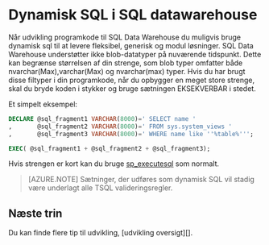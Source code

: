 <properties
   pageTitle="Dynamisk SQL i SQL datawarehouse | Microsoft Azure"
   description="Tip til brug af dynamisk SQL i Azure SQL Data Warehouse til udvikling af løsninger."
   services="sql-data-warehouse"
   documentationCenter="NA"
   authors="jrowlandjones"
   manager="barbkess"
   editor=""/>

<tags
   ms.service="sql-data-warehouse"
   ms.devlang="NA"
   ms.topic="article"
   ms.tgt_pltfrm="NA"
   ms.workload="data-services"
   ms.date="06/14/2016"
   ms.author="jrj;barbkess;sonyama"/>

# <a name="dynamic-sql-in-sql-data-warehouse"></a>Dynamisk SQL i SQL datawarehouse
Når udvikling programkode til SQL Data Warehouse du muligvis bruge dynamisk sql til at levere fleksibel, generisk og modul løsninger. SQL Data Warehouse understøtter ikke blob-datatyper på nuværende tidspunkt. Dette kan begrænse størrelsen af din strenge, som blob typer omfatter både nvarchar(Max),varchar(Max) og nvarchar(max) typer. Hvis du har brugt disse filtyper i din programkode, når du opbygger en meget store strenge, skal du bryde koden i stykker og bruge sætningen EKSEKVERBAR i stedet.

Et simpelt eksempel:

```sql
DECLARE @sql_fragment1 VARCHAR(8000)=' SELECT name '
,       @sql_fragment2 VARCHAR(8000)=' FROM sys.system_views '
,       @sql_fragment3 VARCHAR(8000)=' WHERE name like ''%table%''';

EXEC( @sql_fragment1 + @sql_fragment2 + @sql_fragment3);
```

Hvis strengen er kort kan du bruge [sp_executesql][] som normalt.

> [AZURE.NOTE] Sætninger, der udføres som dynamisk SQL vil stadig være underlagt alle TSQL valideringsregler.

## <a name="next-steps"></a>Næste trin
Du kan finde flere tip til udvikling, [udvikling oversigt][].

<!--Image references-->

<!--Article references-->
[Oversigt over udvikling]: sql-data-warehouse-overview-develop.md

<!--MSDN references-->
[sp_executesql]: https://msdn.microsoft.com/library/ms188001.aspx

<!--Other Web references-->
